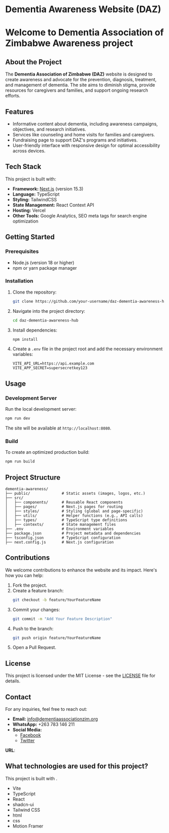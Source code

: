 
# Dementia Awareness Website (DAZ)

# Welcome to Dementia Association of Zimbabwe Awareness project


## About the Project
The **Dementia Association of Zimbabwe (DAZ)** website is designed to create awareness and advocate for the prevention, diagnosis, treatment, and management of dementia. The site aims to diminish stigma, provide resources for caregivers and families, and support ongoing research efforts.


## Features
- Informative content about dementia, including awareness campaigns, objectives, and research initiatives.
- Services like counseling and home visits for families and caregivers.
- Fundraising page to support DAZ's programs and initiatives.
- User-friendly interface with responsive design for optimal accessibility across devices.

## Tech Stack
This project is built with:
- **Framework:** [Next.js](https://nextjs.org/) (version 15.3)
- **Language:** TypeScript
- **Styling:** TailwindCSS
- **State Management:** React Context API
- **Hosting:** Vercel
- **Other Tools:** Google Analytics, SEO meta tags for search engine optimization

## Getting Started

### Prerequisites
- Node.js (version 18 or higher)
- npm or yarn package manager

### Installation
1. Clone the repository:
   ```bash
   git clone https://github.com/your-username/daz-dementia-awareness-hub.git
   ```
2. Navigate into the project directory:
   ```bash
   cd daz-dementia-awareness-hub
   ```
3. Install dependencies:
   ```bash
   npm install
   ```
4. Create a `.env` file in the project root and add the necessary environment variables:
   ```plaintext
   VITE_API_URL=https://api.example.com
   VITE_APP_SECRET=supersecretkey123
   ```

## Usage

### Development Server
Run the local development server:
```bash
npm run dev
```
The site will be available at `http://localhost:8080`.

### Build
To create an optimized production build:
```bash
npm run build
```

## Project Structure
```
dementia-awareness/
├── public/              # Static assets (images, logos, etc.)
├── src/
│   ├── components/      # Reusable React components
│   ├── pages/           # Next.js pages for routing
│   ├── styles/          # Styling (global and page-specific)
│   ├── utils/           # Helper functions (e.g., API calls)
│   ├── types/           # TypeScript type definitions
│   ├── contexts/        # State management files
├── .env                 # Environment variables
├── package.json         # Project metadata and dependencies
├── tsconfig.json        # TypeScript configuration
├── next.config.js       # Next.js configuration
```

## Contributions
We welcome contributions to enhance the website and its impact. Here's how you can help:
1. Fork the project.
2. Create a feature branch:
   ```bash
   git checkout -b feature/YourFeatureName
   ```
3. Commit your changes:
   ```bash
   git commit -m "Add Your Feature Description"
   ```
4. Push to the branch:
   ```bash
   git push origin feature/YourFeatureName
   ```
5. Open a Pull Request.

## License
This project is licensed under the MIT License - see the [LICENSE](./LICENSE) file for details.

## Contact
For any inquiries, feel free to reach out:
- **Email:** [info@dementiaassociationzim.org](mailto:info@dementiaassociationzim.org)
- **WhatsApp:** +263 783 146 211
- **Social Media:**
  - [Facebook](https://facebook.com/dementiaassociationzim)
  - [Twitter](https://twitter.com/DementiaAss-Zim)

**URL**: 

## What technologies are used for this project?

This project is built with .

- Vite
- TypeScript
- React
- shadcn-ui
- Tailwind CSS
- html
- css
- Motion Framer

